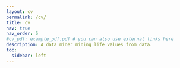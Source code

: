```yaml
---
layout: cv
permalink: /cv/
title: cv
nav: true
nav_order: 5
#cv_pdf: example_pdf.pdf # you can also use external links here
description: A data miner mining life values from data.
toc:
  sidebar: left
---
```

